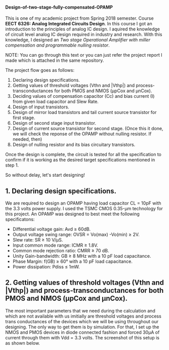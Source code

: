 #### Design-of-two-stage-fully-compensated-OPAMP

This is one of my academic project from Spring 2018 semester. Course __EECT 6326: Analog Integrated Circuits Design__. In this course I got an introduction to the principles of analog IC design. I aquired the knowledge of circuit level analog IC design required in industry and research. With this knowledge, I designed an _Two stage Operational Amplifier with miller compensation and programmable nulling resistor_.

NOTE: You can go through this text or you can just refer the project report I made which is attached in the same repository.


The project flow goes as follows:
1. Declaring design specifications.
2. Getting values of threshold voltages (Vthn and |Vthp|) and process-transconductances for both PMOS and NMOS (μpCox and μnCox).
3. Deciding values of compensation capacitor (Cc) and bias current (I) from given load capacitor and Slew Rate.
4. Design of input transistors.
5. Design of mirror load transistors and tail current source transistor for first stage.
6. Design of second stage input transistor.
7. Design of current source transistor for second stage. (Once this it done, we will check the reponse of the OPAMP without nulling resistor. If needed, then)
8. Design of nulling resistor and its bias circuitary transistors.

Once the design is complete, the circuit is tested for all the specification to confirm if it is working as the desired target specifications mentioned in step 1.

So without delay, let's start designing!

## 1. Declaring design specifications.
We are required to design an OPAMP having load capacitor CL = 10pF with the 3.3 volts power supply. I used the TSMC CMOS 0.35-μm technology for this project. An OPAMP was designed to best meet the following specificatons:
- Differential voltage gain: Avd ≥ 60dB.
- Output voltage swing range: OVSR = Vo(max) -Vo(min) ≥ 2V.
- Slew rate: SR ≥ 10 V/μS.
- Input common mode range: ICMR ≥ 1.8V.
- Common mode rejection ratio: CMRR ≥ 70 dB.
- Unity Gain-bandwidth: GB ≥ 8 MHz with a 10 pF load capacitance.
- Phase Margin: f(GB) ≥ 60° with a 10 pF load capacitance.
- Power dissipation: Pdiss ≤ 1mW.

## 2. Getting values of threshold voltages (Vthn and |Vthp|) and process-transconductances for both PMOS and NMOS (μpCox and μnCox).
The most important parameters that we need during the calculation and which are not available with us imitially are threshold voltages and process trans conductances of the devices which we will be using throughout our designing. The only way to get them is by simulation. For that, I set up the NMOS and PMOS devices in diode connected fashion and forced 30μA of current through them with Vdd = 3.3 volts. The screenshot of this setup is as shown below.
